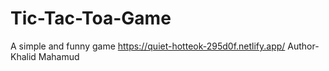 # Tic-Tac-Toa-Game
A simple and funny game https://quiet-hotteok-295d0f.netlify.app/
Author- Khalid Mahamud
